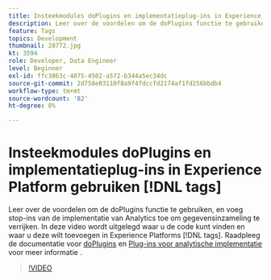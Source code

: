 ```yaml
---
title: Insteekmodules doPlugins en implementatieplug-ins in Experience Platform gebruiken [!DNL tags]
description: Leer over de voordelen om de doPlugins functie te gebruiken, en voeg stop-ins van de implementatie van Analytics toe om gegevensinzameling te verrijken.
feature: Tags
topics: Development
thumbnail: 28772.jpg
kt: 3594
role: Developer, Data Engineer
level: Beginner
exl-id: ffc3863c-4875-4502-a572-b344a5ec34dc
source-git-commit: 2d758e03110f8a9f4fdccfd2174af1fd256bbdb4
workflow-type: tm+mt
source-wordcount: '82'
ht-degree: 0%

---
```


# Insteekmodules doPlugins en implementatieplug-ins in Experience Platform gebruiken [!DNL tags]

Leer over de voordelen om de doPlugins functie te gebruiken, en voeg stop-ins van de implementatie van Analytics toe om gegevensinzameling te verrijken. In deze video wordt uitgelegd waar u de code kunt vinden en waar u deze wilt toevoegen in Experience Platforms [!DNL tags]. Raadpleeg de documentatie voor [doPlugins](https://experienceleague.adobe.com/docs/analytics/implementation/vars/functions/doplugins.html?lang=nl-NL) en [Plug-ins voor analytische implementatie](https://experienceleague.adobe.com/docs/analytics/implementation/vars/plugins/impl-plugins.html?lang=nl-NL) voor meer informatie .

>[!VIDEO](https://video.tv.adobe.com/v/3428851/?quality=12&learn=on&captions=dut)
